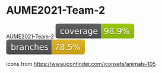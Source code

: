 # AUME2021-Team-2
AUME2021-Team-2
![Coverage](.github/badges/jacoco.svg)
![Branches](.github/badges/branches.svg)

icons from https://www.iconfinder.com/iconsets/animals-105
